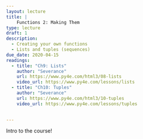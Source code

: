 ```yaml
---
layout: lecture
title: |
    Functions 2: Making Them
type: lecture
draft: 1
description:
  - Creating your own functions
  - Lists and tuples (sequences)
due_date: 2020-04-15
readings:
  - title: "Ch9: Lists"
    author: "Severance"
    url: https://www.py4e.com/html3/08-lists
    video_url: https://www.py4e.com/lessons/lists
  - title: "Ch10: Tuples"
    author: "Severance"
    url: https://www.py4e.com/html3/10-tuples
    video_url: https://www.py4e.com/lessons/tuples

    
---
```


Intro to the course!